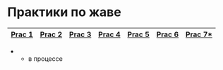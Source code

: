 # Практики по жаве

| [Prac 1](https://github.com/Derev005/Java/blob/main/prac_1/explanation.md) | [Prac 2](https://github.com/Derev005/Java/blob/main/prac_2/explanation.md) | [Prac 3](https://github.com/Derev005/Java/blob/main/prac_3/explanation.md) | [Prac 4](https://github.com/Derev005/Java/blob/main/prac_4/explanation.md) | [Prac 5](https://github.com/Derev005/Java/blob/main/prac_5/explanation.md) | [Prac 6](https://github.com/Derev005/Java/blob/main/prac_6/explanation.md) | [Prac 7*](https://github.com/Derev005/Java/blob/main/prac_7/explanation.md) |
|--- | --- | --- | --- | --- | --- | --- |
* - в процессе
